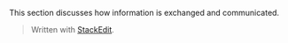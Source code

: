
This section discusses how information is exchanged and communicated. 

> Written with [StackEdit](https://stackedit.io/).
<!--stackedit_data:
eyJoaXN0b3J5IjpbLTE2NDQ2OTQ0NDIsLTE3MjE1NzQ3ODgsNz
MwOTk4MTE2XX0=
-->
